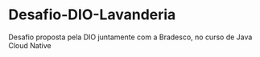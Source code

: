 # Desafio-DIO-Lavanderia
Desafio proposta pela DIO juntamente com a Bradesco, no curso de Java Cloud Native
